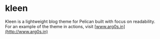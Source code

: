 kleen
=====

Kleen is a lightweight blog theme for Pelican built with focus on readability. For an example of the theme in actions, visit [www.arg0s.in](http://www.arg0s.in)
